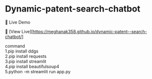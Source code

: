 # Dynamic-patent-search-chatbot

🚀 Live Demo

🔗 [View Live][https://meghanak358.github.io/dynamic-patent--search-chatbot/]

command<br>
1.pip install ddgs
<br>
2.pip install requests
<br>
3.pip install streamlit
<br>
4.pip install beautifulsoup4
<br>
5.python -m streamlit run app.py
